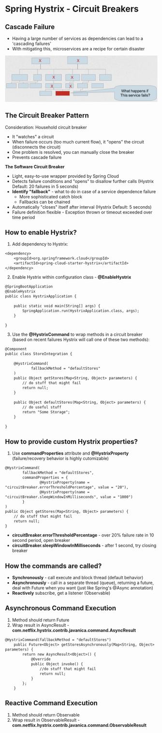 # Spring Hystrix - Circuit Breakers

## Cascade Failure

* Having a large number of services as dependencies can lead to a 'cascading failures'
* With mitigating this, microservices are a recipe for certain disaster

![Cascading Failure](docs/images/cascade_failure.png)

## The Circuit Breaker Pattern

Consideration: Household circuit breaker

* It "watches" a circuit
* When failure occurs (too much current flow), it "opens" the circuit (disconnects the circuit)
* One problem is resolved, you can manually close the breaker
* Prevents cascade failure

**The Software Circuit Breaker**

* Light, easy-to-use wrapper provided by Spring Cloud
* Detects failure conditions and "opens" to disallow further calls (Hystrix Default: 20 failures in 5 seconds)
* **Identify "fallback"** - what to do in case of a service dependence failure
    * More sophisticated catch block
    * Fallbacks can be chained
* Automatically "closes" itself after interval (Hystrix Default: 5 seconds)
* Failure definition flexible - Exception thrown or timeout exceeded over time period

## How to enable Hystrix?

1. Add dependency to Hystrix:

```
<dependency>
    <groupId>org.springframework.cloud</groupId>
    <artifactId>spring-cloud-starter-hystrix</artifactId>
</dependency>
```

2. Enable Hystrix within configuration class - **@EnableHystrix**

```
@SpringBootApplication
@EnableHystrix
public class HystrixApplication {

    public static void main(String[] args) {
        SpringApplication.run(HystrixApplication.class, args);
    }

}
```

3. Use the **@HystrixCommand** to wrap methods in a circuit breaker (based on recent failures Hystrix will call one of these two methods):

```
@Component
public class StoreIntegration {

    @HystrixCommand(
            fallbackMethod = "defaultStores"
    )
    public Object getStores(Map<String, Object> parameters) {
        // do stuff that might fail
        return null;
    }

    public Object defaultStores(Map<String, Object> parameters) {
        // do useful stuff
        return "Some Storage";
    }

}
```

## How to provide custom Hystrix properties?

1. Use **commandProperties** attribute and **@HystrixProperty** (failure/recovery behavior is highly cutomizable)

```
@HystrixCommand(
        fallbackMethod = "defaultStores",
        commandProperties = {
                @HystrixProperty(name = "circuitBreaker.errorThresholdPercentage", value = "20"),
                @HystrixProperty(name = "circuitBreaker.sleepWindowInMilliseconds", value = "1000")
        }
)
public Object getStores(Map<String, Object> parameters) {
    // do stuff that might fail
    return null;
}
```

* **circuitBreaker.errorThresholdPercentage** - over 20% failure rate in 10 second period, open breaker
* **circuitBreaker.sleepWindowInMilliseconds** - after 1 second, try closing breaker

## How the commands are called?

* **Synchronously** - call execute and block thread (default behavior)
* **Asynchronously** - call in a separate thread (queue), returning a future, deal with Future when you want (just like Spring's @Async annotation)
* **Reactively** subscribe, get a listener (Observable)

## Asynchronous Command Execution

1. Method should return Future
2. Wrap result in AsyncResult<T> - **com.netflix.hystrix.contrib.javanica.command.AsyncResult**

```
@HystrixCommand(fallbackMethod = "defaultStores")
    public Future<Object> getStoresAsynchronously(Map<String, Object> parameters) {
        return new AsyncResult<Object>() {
            @Override
            public Object invoke() {
                //do stuff that might fail
                return null;
            }
        };
    }
```

## Reactive Command Execution

1. Method should return Observable
2. Wrap result in ObservableResult<T> - **com.netflix.hystrix.contrib.javanica.command.ObservableResult**

